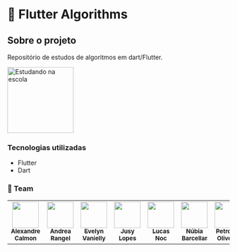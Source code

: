 # 📑 Flutter Algorithms
## Sobre o projeto

Repositório de estudos de algoritmos em dart/Flutter. 
<p align="left">
  <img src="https://c.tenor.com/CtH3jzV7Sa0AAAAM/studying-school.gif" alt="Estudando na escola"  width="150">
</p>

### Tecnologias utilizadas
* Flutter
* Dart

 ### 🚀 Team
<table>
  <tr>
      <td align="center"><a href="https://github.com/AlexandreCalmonJr"><img src="https://avatars.githubusercontent.com/u/887951095?v=4" width="60px ;"/><br /><sub><b>Alexandre Calmon</b></sub></a><br /></td>
         <td align="center"><a href="https://github.com/devdados"><img src="https://avatars.githubusercontent.com/u/123258962?v=4" width="60px;"/><br /><sub><b>Andrea Rangel</b></sub></a><br /></td>
    <td align="center"><a href="https://github.com/evelyn-vanielly"><img src="https://avatars.githubusercontent.com/u/67793057?v=4" width="60px;"/><br /><sub><b>Evelyn Vanielly</b></sub></a><br /></td>
        <td align="center"><a href="https://github.com/jusylopes"><img  src="https://avatars.githubusercontent.com/u/95923104?v=4" width="60px;"/><br /><sub><b>Jusy Lopes</b></sub></a><br /></td>
          <td align="center"><a href="https://github.com/Lucasnoc"><img src="https://avatars.githubusercontent.com/u/90123470?v=4" width="60px ;"/><br /><sub><b>Lucas Noc</b></sub></a><br /></td>
         <td align="center"><a href="https://github.com/nubiabarcellar"><img src="https://avatars.githubusercontent.com/u/131191644?v=4" width="60px;"/><br /><sub><b>Núbia Barcellar</b></sub></a><br /></td>
    <td align="center"><a href="https://github.com/petronio50"><img src="https://avatars.githubusercontent.com/u/136655989?v=4" width="60px;"/><br /><sub><b>Petronio Oliveira</b></sub></a><br /></td>
        <td align="center"><a href="https://github.com/viniciusjsouza"><img  src="https://avatars.githubusercontent.com/u/120809254?v=4" width="60px;"/><br /><sub><b>Vinicius Souza</b></sub></a><br /></td>  
      <td align="center"><a href="https://github.com/WillianSeidel"><img  src="https://avatars.githubusercontent.com/u/126173353?v=4" width="60px;"/><br /><sub><b>Willian Seidel</b></sub></a><br /></td>    
  </tr>
</table>



